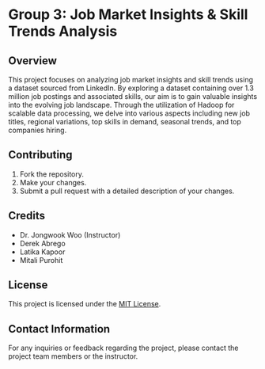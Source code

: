 # Group 3: Job Market Insights & Skill Trends Analysis

## Overview
This project focuses on analyzing job market insights and skill trends using a dataset sourced from LinkedIn. By exploring a dataset containing over 1.3 million job postings and associated skills, our aim is to gain valuable insights into the evolving job landscape. Through the utilization of Hadoop for scalable data processing, we delve into various aspects including new job titles, regional variations, top skills in demand, seasonal trends, and top companies hiring.

## Contributing
1. Fork the repository.
2. Make your changes.
3. Submit a pull request with a detailed description of your changes.

## Credits
- Dr. Jongwook Woo (Instructor)
- Derek Abrego
- Latika Kapoor
- Mitali Purohit

## License
This project is licensed under the [MIT License](link).

## Contact Information
For any inquiries or feedback regarding the project, please contact the project team members or the instructor.
